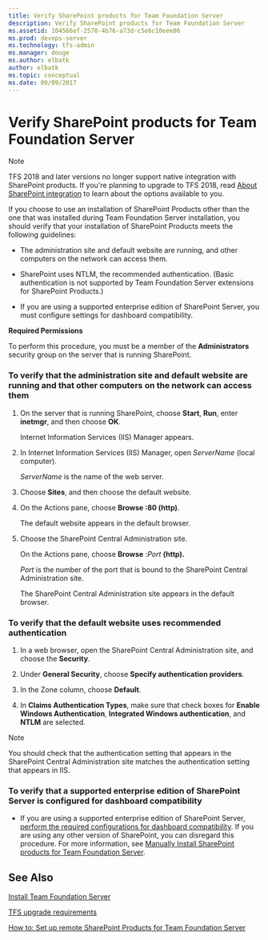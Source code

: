 ```yaml
---
title: Verify SharePoint products for Team Foundation Server
description: Verify SharePoint products for Team Foundation Server
ms.assetid: 104566ef-2578-4b76-a73d-c5e6c10eee06
ms.prod: devops-server
ms.technology: tfs-admin
ms.manager: douge
ms.author: elbatk
author: elbatk
ms.topic: conceptual
ms.date: 09/09/2017
---
```


# Verify SharePoint products for Team Foundation Server

> [!NOTE]
> TFS 2018 and later versions no longer support native integration with SharePoint products. If you're planning to upgrade to TFS 2018, read [About SharePoint integration](/azure/devops/report/sharepoint-dashboards/about-sharepoint-integration) to learn about the options available to you.

If you choose to use an installation of SharePoint Products other than the one that was installed during Team Foundation Server installation, you should verify that your installation of SharePoint Products meets the following guidelines:

-   The administration site and default website are running, and other computers on the network can access them.

-   SharePoint uses NTLM, the recommended authentication. (Basic authentication is not supported by Team Foundation Server extensions for SharePoint Products.)

-   If you are using a supported enterprise edition of SharePoint Server, you must configure settings for dashboard compatibility.

**Required Permissions**

To perform this procedure, you must be a member of the **Administrators** security group on the server that is running SharePoint.

### To verify that the administration site and default website are running and that other computers on the network can access them

1.  On the server that is running SharePoint, choose **Start**, **Run**, enter **inetmgr**, and then choose **OK**.

    Internet Information Services (IIS) Manager appears.

2.  In Internet Information Services (IIS) Manager, open *ServerName* (local computer).

    *ServerName* is the name of the web server.

3.  Choose **Sites**, and then choose the default website.

4.  On the Actions pane, choose **Browse :80 (http)**.

    The default website appears in the default browser.

5.  Choose the SharePoint Central Administration site.

    On the Actions pane, choose **Browse** :*Port* **(http).**

    *Port* is the number of the port that is bound to the SharePoint Central Administration site.

    The SharePoint Central Administration site appears in the default browser.

### To verify that the default website uses recommended authentication

1.  In a web browser, open the SharePoint Central Administration site, and choose the **Security**.

2.  Under **General Security**, choose **Specify authentication providers**.

3.  In the Zone column, choose **Default**.

4.  In **Claims Authentication Types**, make sure that check boxes for **Enable Windows Authentication**, **Integrated Windows authentication**, and **NTLM** are selected.

> [!NOTE]
> You should check that the authentication setting that appears in the SharePoint Central Administration site matches the authentication setting that appears in IIS.

### To verify that a supported enterprise edition of SharePoint Server is configured for dashboard compatibility

-   If you are using a supported enterprise edition of SharePoint Server, [perform the required configurations for dashboard compatibility](install-sharepoint.md). If you are using any other version of SharePoint, you can disregard this procedure. For more information, see [Manually Install SharePoint products for Team Foundation Server](install-sharepoint.md).

## See Also

[Install Team Foundation Server](../install-2013/install-tfs.md) 

[TFS upgrade requirements](/tfs/server/upgrade/upgrade-2013/upgrade-2013-requirements) 

[How to: Set up remote SharePoint Products for Team Foundation Server](setup-remote-sharepoint.md) 
